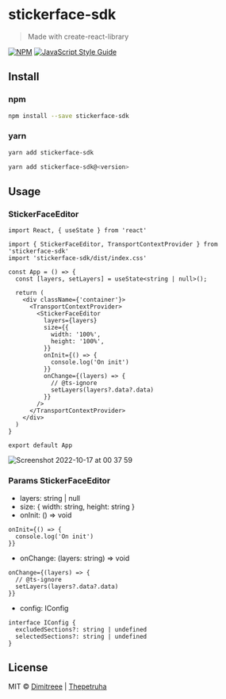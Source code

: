 # stickerface-sdk

> Made with create-react-library

[![NPM](https://img.shields.io/npm/v/stickerface-sdk.svg)](https://www.npmjs.com/package/stickerface-sdk) [![JavaScript Style Guide](https://img.shields.io/badge/code_style-standard-brightgreen.svg)](https://standardjs.com)

## Install

### npm
```bash
npm install --save stickerface-sdk
```

### yarn
```bash
yarn add stickerface-sdk

yarn add stickerface-sdk@<version>
```

## Usage

### StickerFaceEditor

```tsx
import React, { useState } from 'react'

import { StickerFaceEditor, TransportContextProvider } from 'stickerface-sdk'
import 'stickerface-sdk/dist/index.css'

const App = () => {
  const [layers, setLayers] = useState<string | null>();

  return (
    <div className={'container'}>
      <TransportContextProvider>
        <StickerFaceEditor
          layers={layers}
          size={{
            width: '100%',
            height: '100%',
          }}
          onInit={() => {
            console.log('On init')
          }}
          onChange={(layers) => {
            // @ts-ignore
            setLayers(layers?.data?.data)
          }}
        />
      </TransportContextProvider>
    </div>
  )
}

export default App
```

![Screenshot 2022-10-17 at 00 37 59](https://user-images.githubusercontent.com/50780255/196059525-746aa21f-6351-483f-a258-18e5f034b739.png)

### Params StickerFaceEditor

* layers: string | null
* size: { width: string, height: string }
* onInit: () => void
```tsx
onInit={() => {
  console.log('On init')
}}
```
* onChange: (layers: string) => void
```tsx
onChange={(layers) => {
  // @ts-ignore
  setLayers(layers?.data?.data)
}}
```
* config: IConfig
```tsx
interface IConfig {
  excludedSections?: string | undefined
  selectedSections?: string | undefined
}
```

## License

MIT © [Dimitreee](https://github.com/Dimitreee) | [Thepetruha](https://github.com/thepetruha)
